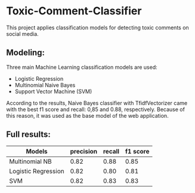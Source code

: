 # Toxic-Comment-Classifier
This project applies classification models for detecting toxic comments on social media.

## Modeling:
Three main Machine Learning classification models are used:
* Logistic Regression
* Multinomial Naive Bayes
* Support Vector Machine (SVM)

According to the results, Naive Bayes classifier with TfidfVectorizer came with the best f1 score and recall: 0,85 and 0.88, respectively.
Because of this reason, it was used as the base model of the web application. 

## Full results: 
|       Models       | precision   | recall   | f1 score |
| -----------------  | ------------| ---------|----------|
|Multinomial NB      |    0.82     |   0.88   |   0.85   |
|Logistic Regression |    0.82     |   0.80   |   0.81   |
|SVM                 |    0.82     |   0.83   |   0.83   |

